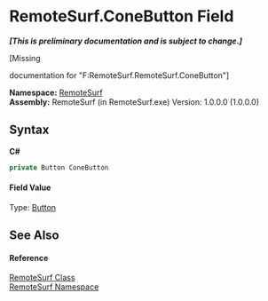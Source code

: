 # RemoteSurf.ConeButton Field
 _**\[This is preliminary documentation and is subject to change.\]**_

\[Missing <summary> documentation for "F:RemoteSurf.RemoteSurf.ConeButton"\]

**Namespace:**&nbsp;<a href="Documentation.md">RemoteSurf</a><br />**Assembly:**&nbsp;RemoteSurf (in RemoteSurf.exe) Version: 1.0.0.0 (1.0.0.0)

## Syntax

**C#**<br />
``` C#
private Button ConeButton
```


#### Field Value
Type: <a href="http://msdn2.microsoft.com/en-us/library/031c58k4" target="_self">Button</a>

## See Also


#### Reference
<a href="Documentation.md">RemoteSurf Class</a><br /><a href="Documentation.md">RemoteSurf Namespace</a><br />